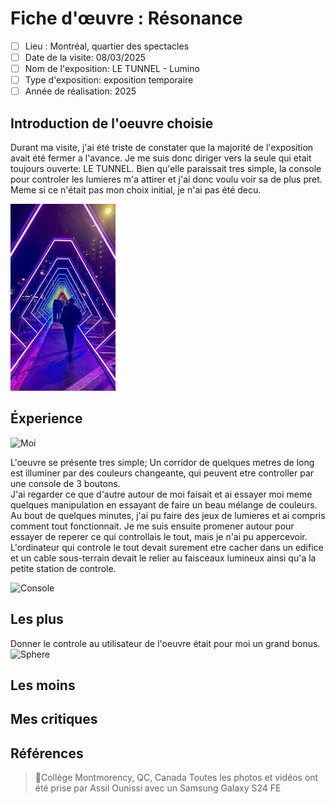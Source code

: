 # Fiche d'œuvre : Résonance
- [ ] Lieu : Montréal, quartier des spectacles
- [ ] Date de la visite: 08/03/2025 
- [ ] Nom de l'exposition: LE TUNNEL - Lumino
- [ ] Type d'exposition: exposition temporaire 
- [ ] Année de réalisation: 2025 

## Introduction de l'oeuvre choisie

Durant ma visite, j'ai été triste de constater que la majorité de l'exposition avait été fermer a l'avance. Je me suis donc diriger vers la seule qui etait toujours ouverte: LE TUNNEL. Bien qu'elle paraissait tres simple, la console pour controler les lumieres m'a attirer et j'ai donc voulu voir sa de plus pret. Meme si ce n'était pas mon choix initial, je n'ai pas été decu. <br>

![Intro](.//Medias/Intro.jpg) <br>

## Éxperience

![Moi](./SphereImage2019.jpg) <br>

L'oeuvre se présente tres simple; Un corridor de quelques metres de long est illuminer par des couleurs changeante, qui peuvent etre controller par une console de 3 boutons. <br>
J'ai regarder ce que d'autre autour de moi faisait et ai essayer moi meme quelques manipulation en essayant de faire un beau mélange de couleurs. <br>
Au bout de quelques minutes, j'ai pu faire des jeux de lumieres et ai compris comment tout fonctionnait. Je me suis ensuite promener autour pour essayer de reperer ce qui controllais le tout, mais je n'ai pu appercevoir. L'ordinateur qui controle le tout devait surement etre cacher dans un edifice et un cable sous-terrain devait le relier au faisceaux lumineux ainsi qu'a la petite station de controle.  

![Console](./SphereImage2019.jpg) <br>

## Les plus

Donner le controle au utilisateur de l'oeuvre était pour moi un grand bonus. 
![Sphere](./SphereImage2019.jpg) <br>


## Les moins


## Mes critiques

## Références
> 📍Collège Montmorency, QC, Canada
> Toutes les photos et vidéos ont été prise par Assil Ounissi avec un Samsung Galaxy S24 FE
